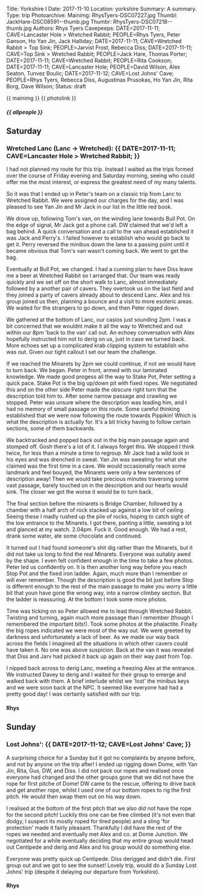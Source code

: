 Title: Yorkshire I
Date: 2017-11-10
Location: yorkshire
Summary: A summary.
Type: trip
Photoarchive:
Mainimg: RhysTyers-DSC07227.jpg
Thumbl: JackHare-DSC08591--thumb.jpg
Thumbr: RhysTyers-DSC07218--thumb.jpg
Authors: Rhys Tyers
Cavepeeps: DATE=2017-11-11; CAVE=Lancaster Hole > Wretched Rabbit; PEOPLE=Rhys Tyers, Peter Ganson, Ho Yan Jin, Jack Halliday;
           DATE=2017-11-11; CAVE=Wretched Rabbit > Top Sink; PEOPLE=Jarvist Frost, Rebecca Diss;
           DATE=2017-11-11; CAVE=Top Sink > Wretched Rabbit; PEOPLE=Jack Hare, Thomas Porter;
           DATE=2017-11-11; CAVE=Wretched Rabbit; PEOPLE=Rita  Cookson;
           DATE=2017-11-11; CAVE=Lancaster Hole; PEOPLE=David Wilson, Alex Seaton, Tunvez Boulic;
           DATE=2017-11-12; CAVE=Lost Johns' Cave; PEOPLE=Rhys Tyers, Rebecca Diss, Augustinas Prusokas, Ho Yan Jin, Rita Borg, Dave Wilson;
Status: draft

{{ mainimg }}
{{ photolink }}
##### {{ allpeople }}

## Saturday

### Wretched Lanc (Lanc -> Wretched): {{ DATE=2017-11-11; CAVE=Lancaster Hole > Wretched Rabbit; }}

I had not planned my route for this trip. Instead I waited as the trips formed over the course of Friday evening and Saturday morning, seeing who could offer me the most interest, or express the greatest need of my many talents.

So it was that I ended up in Peter's team on a classic trip from Lanc to Wretched Rabbit. We were assigned our charges for the day, and I was pleased to see Yan Jin and Mr Jack in our list in the little red book.

We drove up, following Tom's van, on the winding lane towards Bull Pot. On the edge of signal, Mr Jack got a phone call. DW claimed that we'd left a bag behind. A quick conversation and a call to the van ahead established it was Jack and Perry's. I failed however to establish who would go back to get it. Perry reversed the minibus down the lane to a passing point until it became obvious that Tom's van wasn't coming back. We went to get the bag.

Eventually at Bull Pot, we changed. I had a cunning plan to have Diss leave me a beer at Wretched Rabbit so I arranged that. Our team was ready quickly and we set off on the short walk to Lanc, almost immediately followed by a another pair of cavers. They overtook us on the last field and they joined a party of cavers already about to descend Lanc. Alex and his group joined us then, planning a bounce and a visit to more esoteric areas. We waited for the strangers to go down, and then Peter rigged down.

We gathered at the bottom of Lanc, our casios just sounding 2pm. I was a bit concerned that we wouldnt make it all the way to Wretched and out within our 8pm 'back to the van' call out. An echoey conversation with Alex hopefully instructed him not to derig on us, just in case we turned back. More echoes set up a complicated krab clipping system to establish who was out. Given our tight callout I set our team the challenge. 

If we reached the Minarets by 2pm we could continue, if not we would have to turn back. We began. Peter in front, armed with our laminated knowledge. We made good progess all the way to Stake Pot, Peter setting a quick pace. Stake Pot is the big up/down pit with fixed ropes. We negotiated this and on the other side Peter made the obscure right turn that the description told him to. After some narrow passage and crawling we stopped. Peter was unsure where the description was leading him, and I had no memory of small passage on this route. Some careful thinking established that we were now following the route towards Pippikin! Which is what the description is actually for. It's a bit tricky having to follow certain sections, some of them backwards. 

We backtracked and popped back out in the big main passage again and stomped off. Gosh there's a lot of it. I always forget this. We stopped I think twice, for less than a minute a time to regroup. Mr Jack had a wild look in his eyes and was drenched in sweat. Yan Jin was sweating for what she claimed was the first time in a cave. We would occasionally reach some landmark and feel bouyed, the Minarets were only a few sentences of description away! Then we would take precious minutes traversing some vast passage, barely touched on in the description and our hearts would sink. The closer we got the worse it would be to turn back.

The final section before the minarets is Bridge Chamber, followed by a chamber with a half arch of rock stacked up against a low bit of ceiling. Seeing these I madly rushed up the pile of rocks, hoping to catch sight of the low entrance to the Minarets. I got there, panting a little, sweating a lot and glanced at my watch. 2.04pm. Fuck it. Good enough. We had a rest, drank some water, ate some chocolate and continued.

It turned out I had found someone's shit dig rather than the Minarets, but it did not take us long to find the real Minarets. Everyone was suitably awed by the shape. I even felt confident enough in the time to take a few photos. Peter led us confidently on. It is then another long way before you reach Stop Pot and the fixed iron ladder. Again, much more than I remember or will ever remember. Though the description is good the bit just before Stop is different enough to the rest of the main passage to make you worry a little bit that youn have gone the wrong way, into a narrow climbey section. But the ladder is reassuring. At the bottom I took some more photos. 

Time was ticking on so Peter allowed me to lead through Wretched Rabbit. Twisting and turning, again much more passage than I remember (though I remembered the important bits!). Took some photos at the phalactite. Finally the big ropes indicated we were most of the way out. We were greeted by darkness and unfortunately a lack of beer. As we made our way back across the fields I imagined all the situations in which other cavers could have taken it. No one was above suspicion. Back at the van it was revealed that Diss and Jarv had picked it back up again on their way past from Top.

I nipped back across to derig Lanc, meeting a freezing Alex at the entrance. We instructed Davey to derig and I waited for their group to emerge and walked back with them. A brief interlude whilst we 'lost' the minibus keys and we were soon back at the NPC. It seemed like everyone had had a pretty good day! I was certainly satisfied with our trip.

#### Rhys

## Sunday

### Lost Johns': {{ DATE=2017-11-12; CAVE=Lost Johns' Cave; }}

A surprising choice for a Sunday but it got no complaints by anyone before, and not by anyone on the trip after! I ended up rigging down Dome, with Yan Jin, Rita, Gus, DW, and Diss. I did not pack our ropes and realised once everyone had changed and the other groups gone that we did not have the rope for first pitche of Dome! DW came to the rescue, offering to drive back and get another rope, whilst I used one of our bottom ropes to rig the first pitch. He would then swap them out on his way down.

I realised at the bottom of the first pitch that we also did not have the rope for the second pitch! Luckily this one can be free climbed (it's not even that dodgy, I suspect its mostly roped for tired people) and a sling 'for protection' made it fairly pleasant. Thankfully I did have the rest of the ropes we needed and eventually met Alex and co. at Dome Junction. We negotiated for a while eventually deciding that my entire group would head out Centipede and derig and Alex and his group would do something else.

Everyone was pretty quick up Centipede. Diss derigged and didn't die. First group out and we got to see the sunset! Lovely trip, would do a Sunday Lost Johns' trip (despite it delaying our departure from Yorkshire).

#### Rhys